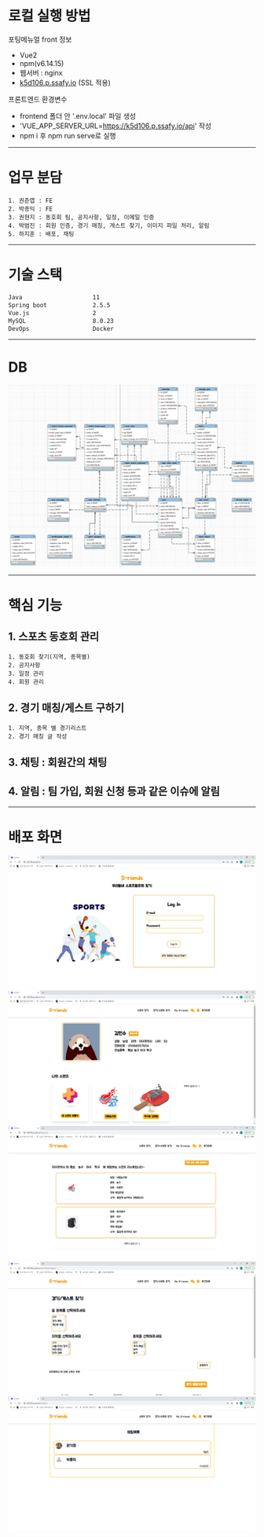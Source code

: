 # 로컬 실행 방법

포팅메뉴얼 front 정보

- Vue2
- npm(v6.14.15)
- 웹서버 : nginx
- [k5d106.p.ssafy.io](http://k5d106.p.ssafy.io/) (SSL 적용)

프론트엔드 환경변수

- frontend 폴더 안 '.env.local' 파일 생성
- 'VUE_APP_SERVER_URL=https://k5d106.p.ssafy.io/api' 작성
- npm i 후 npm run serve로 실행

---------------------------------------------------------------------------------------------------

# 업무 분담

    1. 권준엽 : FE
    2. 박종익 : FE
    3. 권현지 : 동호회 팀, 공지사항, 일정, 이메일 인증
    4. 박범진 : 회원 인증, 경기 매칭, 게스트 찾기, 이미지 파일 처리, 알림
    5. 하지훈 : 배포, 채팅

---------------------------------------------------------------------------------------------------

# 기술 스택

    Java                    11
    Spring boot             2.5.5
    Vue.js                  2
    MySQL                   8.0.23
    DevOps                  Docker

---------------------------------------------------------------------------------------------------
# DB

![DB.png](/picture/DB.png)

---------------------------------------------------------------------------------------------------

# 핵심 기능

## 1. 스포츠 동호회 관리
    1. 동호회 찾기(지역, 종목별)
    2. 공지사항
    3. 일정 관리
    4. 회원 관리
## 2. 경기 매칭/게스트 구하기
    1. 지역, 종목 별 경기리스트
    2. 경기 매칭 글 작성
## 3. 채팅 : 회원간의 채팅
## 4. 알림 : 팀 가입, 회원 신청 등과 같은 이슈에 알림

---------------------------------------------------------------------------------------------------
# 배포 화면
![로그인_화면](/picture/로그인_화면.png)
![메인](/picture/메인.png)
![스렌즈_리스트](/picture/스렌즈_리스트.png)
![게스트_찾기](/picture/게스트_찾기.png)
![채팅](/picture/채팅.png)
